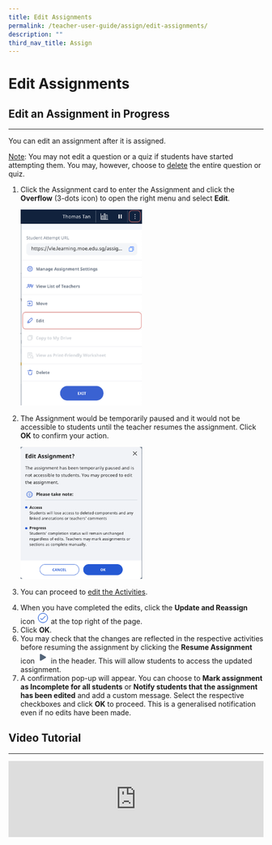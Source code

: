 ```yaml
---
title: Edit Assignments
permalink: /teacher-user-guide/assign/edit-assignments/
description: ""
third_nav_title: Assign
---
```

<h1 id="edit-assignments">Edit Assignments</h1>
<h2 id="-edit-an-assignment-in-progress-">Edit an Assignment in Progress</h2>
<hr>
<p>You can edit an assignment after it is assigned.</p>
<p><u>Note</u>: You may not edit a question or a quiz if students have started attempting them. You may, however, choose to <a target="_blank" href="/teacher-user-guide/assign/delete-assignments/">delete</a> the entire question or quiz.</p>
<ol>
<li><p>Click the Assignment card to enter the Assignment and click the <strong>Overflow</strong> (3-dots icon) to open the right menu and select <strong>Edit</strong>.</p>
<p><img style="width: 50%;" src="/images/2Teacher/AS-EditAssignment1.png"></p>
</li>
<li><p>The Assignment would be temporarily paused and it would not be accessible to students until the teacher resumes the assignment. Click <strong>OK</strong> to confirm your action.</p>
<p><img style="width: 50%;" src="/images/2Teacher/AS-EditAssignment2.png"></p>
</li>
<li><p>You can proceed to <a target="_blank" href="/teacher-user-guide/author/edit-activities-and-sections/">edit the Activities</a>.</p>
</li>
<li>When you have completed the edits, click the <strong>Update and Reassign</strong> icon <img style="width:1.5rem; display: inline;" src="/images/Icons/Done.svg"> at the top right of the page.</li>
<li>Click <strong>OK</strong>.</li>
<li>You may check that the changes are reflected in the respective activities before resuming the assignment by clicking the <strong>Resume Assignment</strong> icon <img style="width:1.5rem; display: inline;" src="/images/Icons/Play.svg"> in the header. This will allow students to access the updated assignment.</li>
<li>A confirmation pop-up will appear. You can choose to <strong>Mark assignment as Incomplete for all students</strong> or <strong>Notify students that the assignment has been edited</strong> and add a custom message. Select the respective checkboxes and click <strong>OK</strong> to proceed. This is a generalised notification even if no edits have been made.</li>
</ol>
<h2>Video Tutorial</h2>
<hr>
<div class="bp-youtube">
<iframe allowfullscreen="" allow="accelerometer; autoplay; clipboard-write; encrypted-media; gyroscope; picture-in-picture; web-share" frameborder="0" title="SLS R19 Edit an Assignment" src="https://www.youtube.com/embed/MOqPIOcrBjU" height="100%" width="100%"></iframe>
</div>